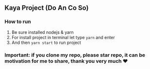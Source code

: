 ## Kaya Project (Do An Co So)
### How to run
1. Be sure installed nodejs & yarn
2. For install project in terminal let type `yarn` and enter
3. And then `yarn start` to run project
### Important: if you clone my repo, please star repo, it can be motivation for me to share, thank you very much :heart:
